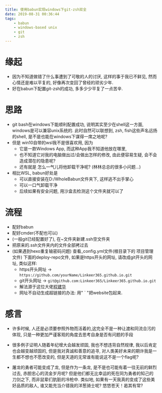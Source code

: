 ```yaml
---
title: 使用babun实现windows下git-zsh双全
date: 2019-08-31 00:36:44
tags:
    - babun
    - windows-based unix
    - git
    - zsh
---
```

# 缘起

- 因为不知道做错了什么事遭到了可敬的人的讨厌, 这样的事于我已不鲜见, 然而心情还是难以平复的, 好像再次变回了曾经的顽劣少年.
- 好在babun下配置git-zsh的成功, 多多少少平复了一点苦辛.

# 思路

- git bash在windows下能顺利配置成功, 说明其实至少在shell这一方面, windows是可以兼容unix系统的. 此时自然可以联想到, zsh, fish这些声名远扬的shell, 是不是也能在windows下谋得一席之地呢?
- 但是 win10自带的wsl我不是很喜欢用, 因为
    - 它是一款Windows App, 而这种App我不知道他放在哪里, 
    - 也不知道它对我的电脑做出过/会做出怎样的修改, 由此便容易生疑, 会不会造成潜在的隐患呢? 
    - 还有就是 怎么一气儿将他卸载干净呢? (林林总总的很多小问题...)
- 相比WSL, babun好处是
    - 可以直接安装在D:/WholeBabun文件夹下, 这样逃不出手掌心
    - 可以一口气卸载干净
    - 后续如果有安全问题, 用沙盒去检测这个文件夹就可以了


# 流程
- 配好babun
- 配好cmder(不配也可以)
- (一般git已经配置好了), 在~文件夹新建.ssh空文件夹
- 把原来的.ssh文件夹内的文件全部拷过去
- (如果遇到hexo重复输密码问题) 查看_config.yml文件(根目录下的 项目管理文件) 下面的deploy-repo文件, 如果是https开头的网址, 请改成git开头的网址, 类似这样:
    - https开头网址  -> `https://github.com/yourName/Linkeer365.github.io.git`
    - git开头网址  -> `git@github.com:Linkeer365/Linkeer365.github.io.git`
    - 解法源于这位大佬[程建华](https://segmentfault.com/a/1190000005125610)
    - 网址不自动生成超链接的办法: 用" ` "把website包起来.

# 感言
- 许多时候, 人还是必须要参照外物而活着的,这完全不是一种让渡和同流合污的体现, 只是一种更加严谨客观的角度去思考自身是否有问题的手段

- 很多例子证明人随着年纪增大会越发顽固, 我也不想违背自然规律, 我以后肯定也会越变越顽固的, 但是我对真诚和善意的追寻, 对人类美好未来的期许我是一生都不想也不愿改变的, 但是天道的无常谁有能说这不是一个flag呢?

- 屠龙的勇者可能变成了龙, 但是作为一条龙, 是不是也可能有着一往无前的鲜烈过去, 赤胆忠心的流金岁月呢? 但是他们都无比幸运的死在同为勇者的知己的刀剑之下, 而非鼠辈们肮脏的冷枪中. 类似地, 如果有一天我真的变成了这些美好品质的敌人, 谁又能充当介错我的洋葱骑士呢? 悠悠苍天！曷其有常?
